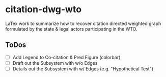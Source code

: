 # citation-dwg-wto
LaTex work to summarize how to recover citation directed weighted graph formulated by the state &amp; legal actors participating in the WTO.

## ToDos
- [ ] Add Legend to Co-citation & Pred Figure (colorbar)
- [ ] Draft out the Subsystem with w/o Edges 
- [ ] Details out the Subsystem with w/ Edges (e.g. "Hypothetical Test")